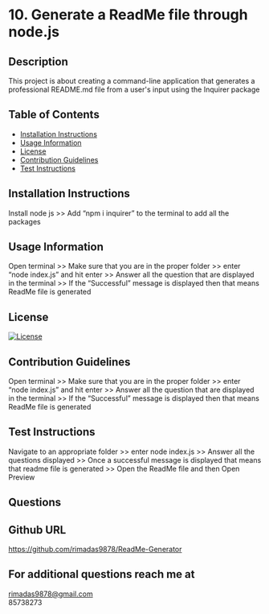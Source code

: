 # 10. Generate a ReadMe file through node.js
        
## Description
  This project is about creating a command-line application that generates a professional README.md file from a user's input using the Inquirer package
  
## Table of Contents
      
- [Installation Instructions](#installation-instructions)
- [Usage Information](#usage-information)
- [License](#license)
- [Contribution Guidelines](#contribution-guidelines)
- [Test Instructions](#test-instructions)
      
## Installation Instructions 
Install node js >> Add “npm i inquirer” to the terminal to add all the packages

## Usage Information
Open terminal >> Make sure that you are in the proper folder >> enter “node index.js” and hit enter >> Answer all the question that are displayed in the terminal >> If the “Successful” message is displayed then that means ReadMe file is generated

## License
[![License](https://img.shields.io/badge/License-Boost_1.0-lightblue.svg)](https://www.boost.org/LICENSE_1_0.txt)

## Contribution Guidelines
Open terminal >> Make sure that you are in the proper folder >> enter “node index.js” and hit enter >> Answer all the question that are displayed in the terminal >> If the “Successful” message is displayed then that means ReadMe file is generated

## Test Instructions
Navigate to an appropriate folder >> enter node index.js >> Answer all the questions displayed >> Once a successful message is displayed that means that readme file is generated >> Open the ReadMe file and then Open Preview
  
## Questions
## Github URL
https://github.com/rimadas9878/ReadMe-Generator

## For additional questions reach me at
rimadas9878@gmail.com    
85738273 
